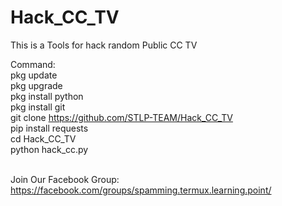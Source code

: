 # Hack_CC_TV
This is a Tools for hack random Public CC TV

Command:<br>
pkg update<br>
pkg upgrade<br>
pkg install python<br>
pkg install git<br>
git clone https://github.com/STLP-TEAM/Hack_CC_TV<br>
pip install requests<br>
cd Hack_CC_TV<br>
python hack_cc.py<br><br>

Join Our Facebook Group:<br>
https://facebook.com/groups/spamming.termux.learning.point/


